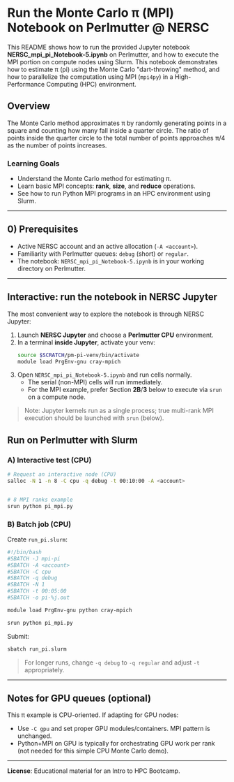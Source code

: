 
# Run the Monte Carlo π (MPI) Notebook on **Perlmutter** @ NERSC

This README shows how to run the provided Jupyter notebook **NERSC_mpi_pi_Notebook-5.ipynb** on Perlmutter, and how to execute the MPI portion on compute nodes using Slurm.  This notebook demonstrates how to estimate π (pi) using the Monte Carlo "dart-throwing" method, 
and how to parallelize the computation using MPI (`mpi4py`) in a High-Performance Computing (HPC) environment.

## Overview

The Monte Carlo method approximates π by randomly generating points in a square and counting how many fall inside a quarter circle.
The ratio of points inside the quarter circle to the total number of points approaches π/4 as the number of points increases.

### Learning Goals

- Understand the Monte Carlo method for estimating π.
- Learn basic MPI concepts: **rank**, **size**, and **reduce** operations.
- See how to run Python MPI programs in an HPC environment using Slurm.


---

## 0) Prerequisites

- Active NERSC account and an active allocation (`-A <account>`).
- Familiarity with Perlmutter queues: `debug` (short) or `regular`.
- The notebook: `NERSC_mpi_pi_Notebook-5.ipynb` is in your working directory on Perlmutter.

---



##  Interactive: run the notebook in **NERSC Jupyter**

The most convenient way to explore the notebook is through NERSC Jupyter:
1. Launch **NERSC Jupyter** and choose a **Perlmutter CPU** environment.
2. In a terminal **inside Jupyter**, activate your venv:
   ```bash
   source $SCRATCH/pm-pi-venv/bin/activate
   module load PrgEnv-gnu cray-mpich
   ```
3. Open `NERSC_mpi_pi_Notebook-5.ipynb` and run cells normally.
   - The serial (non-MPI) cells will run immediately.
   - For the MPI example, prefer Section **2B**/**3** below to execute via `srun` on a compute node.

> Note: Jupyter kernels run as a single process; true multi-rank MPI execution should be launched with `srun` (below).


##  Run on Perlmutter with Slurm

### A) **Interactive** test (CPU)

```bash
# Request an interactive node (CPU)
salloc -N 1 -n 8 -C cpu -q debug -t 00:10:00 -A <account>


# 8 MPI ranks example
srun python pi_mpi.py
```

### B) **Batch** job (CPU)

Create `run_pi.slurm`:
```bash
#!/bin/bash
#SBATCH -J mpi-pi
#SBATCH -A <account>
#SBATCH -C cpu
#SBATCH -q debug
#SBATCH -N 1
#SBATCH -t 00:05:00
#SBATCH -o pi-%j.out

module load PrgEnv-gnu python cray-mpich

srun python pi_mpi.py
```

Submit:
```bash
sbatch run_pi.slurm
```

> For longer runs, change `-q debug` to `-q regular` and adjust `-t` appropriately.

---


## Notes for GPU queues (optional)

This π example is CPU-oriented. If adapting for GPU nodes:
- Use `-C gpu` and set proper GPU modules/containers. MPI pattern is unchanged.
- Python+MPI on GPU is typically for orchestrating GPU work per rank (not needed for this simple CPU Monte Carlo demo).

---

**License**: Educational material for an Intro to HPC Bootcamp.
